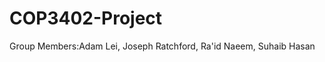 # COP3402-Project
Group Members:Adam Lei,
              Joseph Ratchford,
              Ra'id Naeem,
              Suhaib Hasan
              
